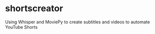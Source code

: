 # shortscreator
Using Whisper and MoviePy to create subtitles and videos to automate YouTube Shorts

